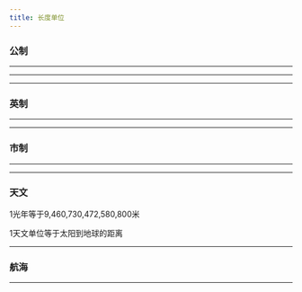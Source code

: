 ```yaml
---
title: 长度单位
---
```


### 公制

<UnitGroup units="米(公尺)^m@1,千米(公里)^km@0.001,分米^dm@10,厘米(公分)^cm@100,毫米(公厘)^mm@1000" />

---

<UnitGroup units="毫米^mm@1,丝米^dmm@10,忽米^cmm@100,微米^μm@1000,纳米^nm@1000000" />

---

<UnitGroup units="纳米^nm@1,皮米^pm@1000,飞米^fm@1000000" />

---

### 英制

<UnitGroup units="米(公尺)^m@0.9144,码^yd@1,英尺^ft@3,英寻^fath@0.5,英寸^in@36" />

---

<UnitGroup units="公里^m@1.6093,英里^mile@1,浪^furlong@8,码^yd@1760" />

---

### 市制

<UnitGroup units="米(公尺)^m@500,里^@1,丈@150,尺^@1500" />

---

<UnitGroup units="米(公尺)^m@0.3333,尺^@1,寸^@10,分^@100,厘^@1000,毫^@10000" />

---

### 天文

1光年等于9,460,730,472,580,800米

1天文单位等于太阳到地球的距离

<UnitGroup units="光年^ly@1,秒差距^@3.26,天文单位^A.U@63240" />

---

### 航海

<UnitGroup units="米^m@1852,海里^n_mile@1,链^cab@10" />

---